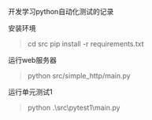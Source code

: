 开发学习python自动化测试的记录

安装环境
> cd src
> pip install -r requirements.txt

运行web服务器
> python src/simple_http/main.py

运行单元测试1
> python .\src\pytest1\main.py


